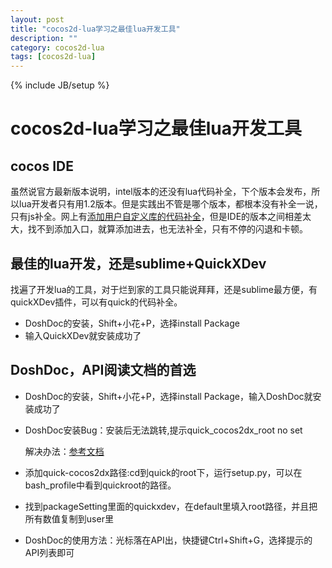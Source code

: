 ```yaml
---
layout: post
title: "cocos2d-lua学习之最佳lua开发工具"
description: ""
category: cocos2d-lua
tags: [cocos2d-lua]
---
```

{% include JB/setup %}

cocos2d-lua学习之最佳lua开发工具
==============

## cocos IDE

虽然说官方最新版本说明，intel版本的还没有lua代码补全，下个版本会发布，所以lua开发者只有用1.2版本。但是实践出不管是哪个版本，都根本没有补全一说，只有js补全。网上有[添加用户自定义库的代码补全](http://blog.csdn.net/qqmcy/article/details/40149593)，但是IDE的版本之间相差太大，找不到添加入口，就算添加进去，也无法补全，只有不停的闪退和卡顿。

## 最佳的lua开发，还是sublime+QuickXDev

找遍了开发lua的工具，对于烂到家的工具只能说拜拜，还是sublime最方便，有quickXDev插件，可以有quick的代码补全。

 * DoshDoc的安装，Shift+小花+P，选择install Package
 * 输入QuickXDev就安装成功了

## DoshDoc，API阅读文档的首选
 * DoshDoc的安装，Shift+小花+P，选择install Package，输入DoshDoc就安装成功了 
 * DoshDoc安装Bug：安装后无法跳转,提示quick_cocos2dx_root no set

	解决办法：[参考文档](http://blog.sina.com.cn/s/blog_750aad9a0101bf8v.html)

 * 添加quick-cocos2dx路径:cd到quick的root下，运行setup.py，可以在bash_profile中看到quickroot的路径。
 * 找到packageSetting里面的quickxdev，在default里填入root路径，并且把所有数值复制到user里

 * DoshDoc的使用方法：光标落在API出，快捷键Ctrl+Shift+G，选择提示的API列表即可
